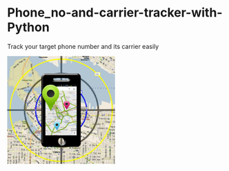 # Phone_no-and-carrier-tracker-with-Python

Track your target phone number and its carrier easily

<img src="https://github.com/MoonPengu/Phone_no-and-carrier-tracker-with-Python/blob/main/unnamed.png" width="250" height="250" />
